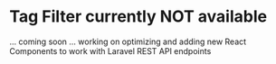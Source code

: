 # Tag Filter currently NOT available
... coming soon
... working on optimizing and adding new React Components to work with Laravel REST API endpoints
